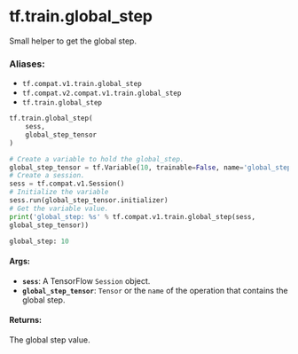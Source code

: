 <div itemscope itemtype="http://developers.google.com/ReferenceObject">
<meta itemprop="name" content="tf.train.global_step" />
<meta itemprop="path" content="Stable" />
</div>

# tf.train.global_step

Small helper to get the global step.

### Aliases:

* `tf.compat.v1.train.global_step`
* `tf.compat.v2.compat.v1.train.global_step`
* `tf.train.global_step`

``` python
tf.train.global_step(
    sess,
    global_step_tensor
)
```

<!-- Placeholder for "Used in" -->

```python
# Create a variable to hold the global_step.
global_step_tensor = tf.Variable(10, trainable=False, name='global_step')
# Create a session.
sess = tf.compat.v1.Session()
# Initialize the variable
sess.run(global_step_tensor.initializer)
# Get the variable value.
print('global_step: %s' % tf.compat.v1.train.global_step(sess,
global_step_tensor))

global_step: 10
```

#### Args:


* <b>`sess`</b>: A TensorFlow `Session` object.
* <b>`global_step_tensor`</b>:  `Tensor` or the `name` of the operation that contains
  the global step.


#### Returns:

The global step value.

